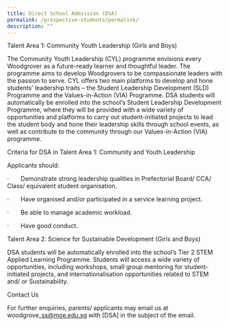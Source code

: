 ```yaml
---
title: Direct School Admission (DSA)
permalink: /prospective-students/permalink/
description: ""
---
```

Talent Area 1: Community Youth Leadership (Girls and Boys)

The Community Youth Leadership (CYL) programme envisions every Woodgrover as a future-ready learner and thoughtful leader. The programme aims to develop Woodgrovers to be compassionate leaders with the passion to serve. CYL offers two main platforms to develop and hone students’ leadership traits – the Student Leadership Development (SLD) Programme and the Values-in-Action (VIA) Programme. DSA students will automatically be enrolled into the school’s Student Leadership Development Programme, where they will be provided with a wide variety of opportunities and platforms to carry out student-initiated projects to lead the student body and hone their leadership skills through school events, as well as contribute to the community through our Values-in-Action (VIA) programme.



  

  


  

  

Criteria for DSA in Talent Area 1: Community and Youth Leadership

Applicants should:

· &nbsp; &nbsp; &nbsp; Demonstrate strong leadership qualities in Prefectorial Board/ CCA/ Class/ equivalent student organisation.

· &nbsp; &nbsp; &nbsp; Have organised and/or participated in a service learning project.

· &nbsp; &nbsp; &nbsp; Be able to manage academic workload.

· &nbsp; &nbsp; &nbsp; Have good conduct.

  

Talent Area 2: Science for Sustainable Development (Girls and Boys)

DSA students will be automatically enrolled into the school’s Tier 2 STEM Applied Learning Programme. Students will access a wide variety of opportunities, including workshops, small group mentoring for student-initiated projects, and internationalisation opportunities related to STEM and/ or Sustainability.&nbsp;


  

  
Contact Us

For further enquiries, parents/ applicants may email us at woodgrove\_ss@moe.edu.sg with \[DSA\] in the subject of the email.
